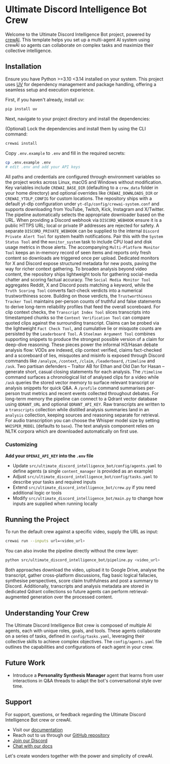 # Ultimate Discord Intelligence Bot Crew

Welcome to the Ultimate Discord Intelligence Bot project, powered by [crewAI](https://crewai.com). This template helps you set up a multi-agent AI system using crewAI so agents can collaborate on complex tasks and maximize their collective intelligence.

## Installation

Ensure you have Python >=3.10 <3.14 installed on your system. This project uses [UV](https://docs.astral.sh/uv/) for dependency management and package handling, offering a seamless setup and execution experience.

First, if you haven't already, install uv:

```bash
pip install uv
```

Next, navigate to your project directory and install the dependencies:

(Optional) Lock the dependencies and install them by using the CLI command:
```bash
crewai install
```

Copy `.env.example` to `.env` and fill in the required secrets:

```bash
cp .env.example .env
# edit .env and add your API keys
```

All paths and credentials are configured through environment variables so the project
works across Linux, macOS and Windows without modification.
Key variables include `CREWAI_BASE_DIR` (defaulting to a `crew_data` folder in your
home directory) and optional overrides like `CREWAI_DOWNLOADS_DIR` or
`CREWAI_YTDLP_CONFIG` for custom locations. The repository ships with a default
yt-dlp configuration under `yt-dlp/config/crewai-system.conf` and supports
downloading from YouTube, Twitch, Kick, Instagram and X/Twitter. The pipeline automatically
selects the appropriate downloader based on the URL. When providing a Discord
webhook via `DISCORD_WEBHOOK` ensure it is a public HTTPS URL; local or private
IP addresses are rejected for safety. A separate `DISCORD_PRIVATE_WEBHOOK` can
be supplied to the internal `Discord Private Alert Tool` for system health
notifications. Pair this with the `System Status Tool` and the `monitor_system`
task to include CPU load and disk usage metrics in those alerts.
The accompanying `Multi-Platform Monitor Tool` keeps an in-memory record of
seen items and reports only fresh content so downloads are triggered once per
upload. Dedicated monitors for X and Discord expose structured metadata for new
posts, paving the way for richer context gathering.
To broaden analysis beyond video content, the repository ships lightweight
tools for gathering social-media chatter and scoring factual accuracy. The
`Social Media Monitor Tool` aggregates Reddit, X and Discord posts matching a
keyword, while the `Truth Scoring Tool` converts fact-check verdicts into a
numerical trustworthiness score.  Building on those verdicts, the
`Trustworthiness Tracker Tool` maintains per-person counts of truthful and
false statements to derive long-term reliability profiles that feed the
overall scoreboard.  For clip context
checks, the `Transcript Index Tool` slices transcripts into timestamped
chunks so the `Context Verification Tool` can compare quoted clips against the
surrounding transcript.  Claims can be probed via the lightweight `Fact Check
Tool`, and cumulative lie or misquote counts are persisted by the
`Leaderboard Tool`.  A `Steelman Argument Tool` combines supporting snippets to
produce the strongest possible version of a claim for deep-dive reasoning.
These pieces power the informal H3/Hasan debate analysis
flow: VODs are indexed, clip context verified, claims fact-checked and a
scoreboard of lies, misquotes and misinfo is exposed through Discord commands
like `/analyze`, `/context`, `/claim`, `/leaderboard`, `/timeline` and `/ask`.
Two partisan defenders – Traitor AB for Ethan and Old Dan for Hasan – generate
short, casual closing statements for each analysis.  The `/timeline` command
surfaces a chronological list of analysed clips for a video while `/ask`
queries the stored vector memory to surface relevant transcript or analysis
snippets for quick Q&A.  A `/profile` command summarises per-person trust
metrics and recent events collected throughout debates.
For long-term memory the pipeline can connect to a Qdrant vector database using
`QDRANT_URL` and optional `QDRANT_API_KEY`.  Raw transcripts are written to a
`transcripts` collection while distilled analysis summaries land in an
`analysis` collection, keeping sources and reasoning separate for retrieval.
For audio transcription you can choose the Whisper model size by setting
`WHISPER_MODEL` (defaults to `base`). The text analysis component relies on NLTK
corpora which are downloaded automatically on first use.
### Customizing

**Add your `OPENAI_API_KEY` into the `.env` file**

- Update `src/ultimate_discord_intelligence_bot/config/agents.yaml` to define agents
  (a single `content_manager` is provided as an example)
- Adjust `src/ultimate_discord_intelligence_bot/config/tasks.yaml` to describe your
  tasks and required inputs
- Extend `src/ultimate_discord_intelligence_bot/crew.py` if you need additional
  logic or tools
- Modify `src/ultimate_discord_intelligence_bot/main.py` to change how inputs are
  supplied when running locally

## Running the Project

To run the default crew against a specific video, supply the URL as input:

```bash
crewai run --inputs url=<video_url>
```

You can also invoke the pipeline directly without the crew layer:

```bash
python src/ultimate_discord_intelligence_bot/pipeline.py <video_url>
```

Both approaches download the video, upload it to Google Drive, analyse the
transcript, gather cross-platform discussions, flag basic logical fallacies,
synthesise perspectives, score claim truthfulness and post a summary to
Discord.
Additionally, transcripts and analysis metadata are stored in dedicated Qdrant
collections so future agents can perform retrieval-augmented generation over
the processed content.

## Understanding Your Crew

The Ultimate Discord Intelligence Bot crew is composed of multiple AI agents, each with unique roles, goals, and tools. These agents collaborate on a series of tasks, defined in `config/tasks.yaml`, leveraging their collective skills to achieve complex objectives. The `config/agents.yaml` file outlines the capabilities and configurations of each agent in your crew.

## Future Work

- Introduce a **Personality Synthesis Manager** agent that learns from user interactions in Q&A threads to adapt the bot's conversational style over time.

## Support

For support, questions, or feedback regarding the Ultimate Discord Intelligence Bot crew or crewAI.
- Visit our [documentation](https://docs.crewai.com)
- Reach out to us through our [GitHub repository](https://github.com/joaomdmoura/crewai)
- [Join our Discord](https://discord.com/invite/X4JWnZnxPb)
- [Chat with our docs](https://chatg.pt/DWjSBZn)

Let's create wonders together with the power and simplicity of crewAI.
